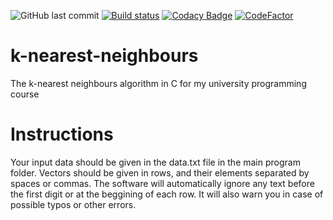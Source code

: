 ![GitHub last commit](https://img.shields.io/github/last-commit/simply27/k-nearest-neighbours)
[![Build status](https://ci.appveyor.com/api/projects/status/6ncx15yn0po41u21?svg=true)](https://ci.appveyor.com/project/Simply27/k-nearest-neighbours)
[![Codacy Badge](https://api.codacy.com/project/badge/Grade/b7b9642d75ca4b4d91b5f6b34cfa4ed8)](https://app.codacy.com/manual/Simply27/k-nearest-neighbours?utm_source=github.com&utm_medium=referral&utm_content=Simply27/k-nearest-neighbours&utm_campaign=Badge_Grade_Dashboard)
[![CodeFactor](https://www.codefactor.io/repository/github/dwarzecha/k-nearest-neighbours/badge)](https://www.codefactor.io/repository/github/dwarzecha/k-nearest-neighbours)

# k-nearest-neighbours
The k-nearest neighbours algorithm in C for my university programming course

# Instructions
Your input data should be given in the data.txt file in the main program folder. Vectors should be given in rows, and their elements separated by spaces or commas. The software will automatically ignore any text before the first digit or at the beggining of each row. It will also warn you in case of possible typos or other errors.
